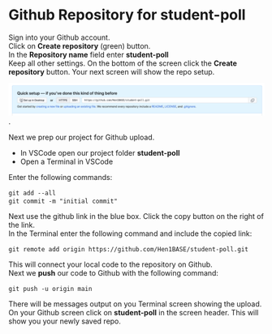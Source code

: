 # Github Repository for student-poll

Sign into your Github account.  
Click on **Create repository** (green) button.  
In the **Repository name** field enter **student-poll**  
Keep all other settings. On the bottom of the screen click the **Create repository** button. Your next screen will show the repo setup.  

<img src="Github-new-student-poll-repo.png" alt="new-repo" width="1000"/> . 

Next we prep our project for Github upload.
- In VSCode open our project folder **student-poll**
- Open a Terminal in VSCode

Enter the following commands:
```
git add --all
git commit -m "initial commit"
```

Next use the github link in the blue box. Click the copy button on the right of the link.  
In the Terminal enter the following command and include the copied link: 
```
git remote add origin https://github.com/Hen1BASE/student-poll.git
```
This will connect your local code to the repository on Github.  
Next we **push** our code to Github with the following command:
```
git push -u origin main
```
There will be messages output on you Terminal screen showing the upload.  
On your Github screen click on **student-poll** in the screen header. This will show you your newly saved repo.






